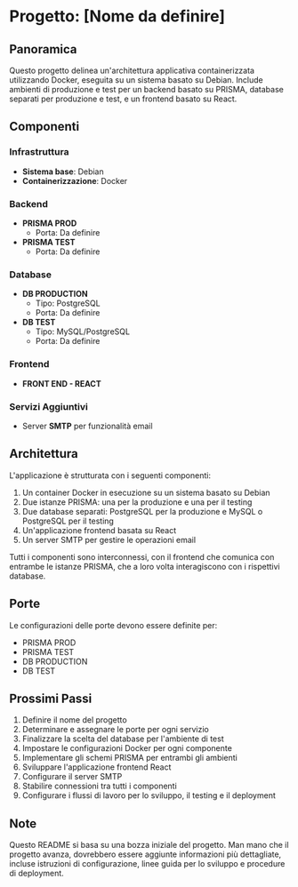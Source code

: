 # Progetto: [Nome da definire]

## Panoramica
Questo progetto delinea un'architettura applicativa containerizzata utilizzando Docker, eseguita su un sistema basato su Debian. Include ambienti di produzione e test per un backend basato su PRISMA, database separati per produzione e test, e un frontend basato su React.

## Componenti

### Infrastruttura
- **Sistema base**: Debian
- **Containerizzazione**: Docker

### Backend
- **PRISMA PROD**
  - Porta: Da definire
- **PRISMA TEST**
  - Porta: Da definire

### Database
- **DB PRODUCTION**
  - Tipo: PostgreSQL
  - Porta: Da definire
- **DB TEST**
  - Tipo: MySQL/PostgreSQL
  - Porta: Da definire

### Frontend
- **FRONT END - REACT**

### Servizi Aggiuntivi
- Server **SMTP** per funzionalità email

## Architettura

L'applicazione è strutturata con i seguenti componenti:

1. Un container Docker in esecuzione su un sistema basato su Debian
2. Due istanze PRISMA: una per la produzione e una per il testing
3. Due database separati: PostgreSQL per la produzione e MySQL o PostgreSQL per il testing
4. Un'applicazione frontend basata su React
5. Un server SMTP per gestire le operazioni email

Tutti i componenti sono interconnessi, con il frontend che comunica con entrambe le istanze PRISMA, che a loro volta interagiscono con i rispettivi database.

## Porte

Le configurazioni delle porte devono essere definite per:
- PRISMA PROD
- PRISMA TEST
- DB PRODUCTION
- DB TEST

## Prossimi Passi

1. Definire il nome del progetto
2. Determinare e assegnare le porte per ogni servizio
3. Finalizzare la scelta del database per l'ambiente di test
4. Impostare le configurazioni Docker per ogni componente
5. Implementare gli schemi PRISMA per entrambi gli ambienti
6. Sviluppare l'applicazione frontend React
7. Configurare il server SMTP
8. Stabilire connessioni tra tutti i componenti
9. Configurare i flussi di lavoro per lo sviluppo, il testing e il deployment

## Note

Questo README si basa su una bozza iniziale del progetto. Man mano che il progetto avanza, dovrebbero essere aggiunte informazioni più dettagliate, incluse istruzioni di configurazione, linee guida per lo sviluppo e procedure di deployment.